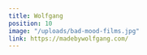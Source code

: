 ```yaml
---
title: Wolfgang
position: 10
image: "/uploads/bad-mood-films.jpg"
link: https://madebywolfgang.com/
---
```


